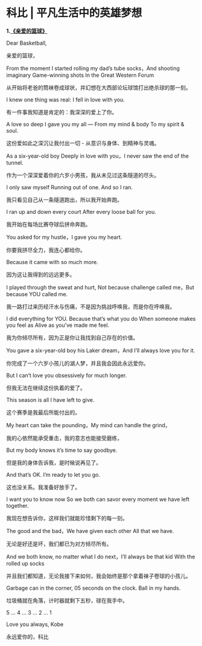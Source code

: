 # 科比 | 平凡生活中的英雄梦想

<b>1.<a href="https://www.bilibili.com/video/BV1mW411x7p9/">《亲爱的篮球》</a> </b>

Dear Basketball,

亲爱的篮球，


From the moment I started rolling my dad’s tube socks，And shooting imaginary Game-winning shots In the Great Western Forum

从开始将老爸的筒袜卷成球状，并幻想在大西部论坛球馆打出绝杀球的那一刻。


I knew one thing was real: I fell in love with you. 

有一件事我知道是肯定的：我深深的爱上了你。


A love so deep I gave you my all — From my mind & body To my spirit & soul.

这份爱如此之深沉让我付出一切 - 从意识与身体、到精神与灵魂。


As a six-year-old boy Deeply in love with you，I never saw the end of the tunnel. 

作为一个深深爱着你的六岁小男孩，我从未见过这条隧道的尽头。


I only saw myself Running out of one. And so I ran. 

我只看见自己从一条隧道跑出，所以我开始奔跑。


I ran up and down every court After every loose ball for you. 

我开始在每场比赛夺球后拼命奔跑。


You asked for my hustle，I gave you my heart.

你要我拼尽全力，我连心都给你。


Because it came with so much more. 

因为这让我得到的远远更多。


I played through the sweat and hurt, Not because challenge called me，But because YOU called me. 

我一路打过来历经汗水与伤痛，不是因为挑战呼唤我，而是你在呼唤我。


I did everything for YOU. Because that’s what you do When someone makes you feel as Alive as you’ve made me feel. 

我为你倾尽所有，因为正是你让我找到自己存在的价值。


You gave a six-year-old boy his Laker dream，And I’ll always love you for it. 

你完成了一个六岁小孩儿的湖人梦，并且我会因此永远爱你。


But I can’t love you obsessively for much longer. 

但我无法在继续这份执着的爱了。


This season is all I have left to give. 

这个赛季是我最后所能付出的。


My heart can take the pounding，My mind can handle the grind，

我的心依然能承受重击，我的意志也能接受磨练，


But my body knows it’s time to say goodbye. 

但是我的身体告诉我，是时候说再见了。


And that’s OK. I’m ready to let you go. 

这也没关系。我准备好放手了。


I want you to know now So we both can savor every moment we have left together. 

我现在想告诉你，这样我们就能珍惜剩下的每一刻。


The good and the bad，We have given each other All that we have. 

无论是好还是坏，我们都已为对方倾尽所有。


And we both know, no matter what I do next，I’ll always be that kid With the rolled up socks

并且我们都知道，无论我接下来如何，我会始终是那个拿着袜子卷球的小孩儿。


Garbage can in the corner, 05 seconds on the clock. Ball in my hands.

垃圾桶就在角落，计时器就剩下五秒，球在我手中。


5 … 4 … 3 … 2 … 1


Love you always, Kobe

永远爱你的，科比









